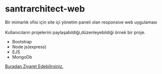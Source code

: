 # santrarchitect-web
Bir mimarlık ofisi için site içi yönetim paneli olan responsive web uygulaması
<br>
<br>
Kullanıcıların projelerini paylaşabildiği,düzenleyebildiği örnek bir proje.
<ul>
<li>Bootstrap</li>
<li>Node js(express)</li>
<li>EJS</li>
<li>MongoDb</li>
</ul>
<a href="https://santrarchitect.herokuapp.com/">Buradan Ziyaret Edebilirsiniz.</a>
